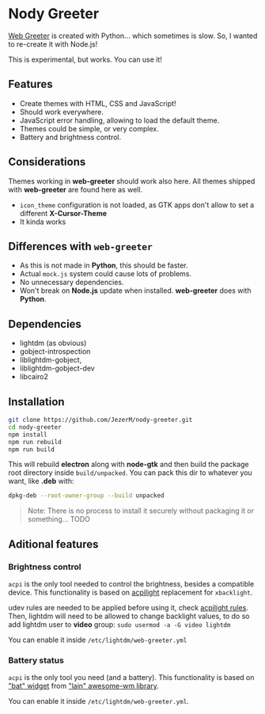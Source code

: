# Nody Greeter

[Web Greeter][web-greeter] is created with Python... which sometimes is slow. So, I wanted to re-create it with Node.js!

This is experimental, but works. You can use it!

## Features

- Create themes with HTML, CSS and JavaScript!
- Should work everywhere.
- JavaScript error handling, allowing to load the default theme.
- Themes could be simple, or very complex.
- Battery and brightness control.

## Considerations

Themes working in **web-greeter** should work also here. All themes shipped with **web-greeter** are found here as well.

- `icon_theme` configuration is not loaded, as GTK apps don't allow to set a different **X-Cursor-Theme**
- It kinda works

## Differences with `web-greeter`

- As this is not made in **Python**, this should be faster.
- Actual `mock.js` system could cause lots of problems.
- No unnecessary dependencies.
- Won't break on **Node.js** update when installed. **web-greeter** does with **Python**.

## Dependencies

- lightdm (as obvious)
- gobject-introspection
- liblightdm-gobject,
- liblightdm-gobject-dev
- libcairo2

## Installation

```sh
git clone https://github.com/JezerM/nody-greeter.git
cd nody-greeter
npm install
npm run rebuild
npm run build
```

This will rebuild **electron** along with **node-gtk** and then build the package root directory inside `build/unpacked`. You can pack this dir to whatever you want, like **.deb** with:
```sh
dpkg-deb --root-owner-group --build unpacked
```

> Note: There is no process to install it securely without packaging it or something... TODO

## Aditional features

### Brightness control
`acpi` is the only tool needed to control the brightness, besides a compatible device. This functionality is based on [acpilight][acpilight] replacement for `xbacklight`.

udev rules are needed to be applied before using it, check [acpilight rules][acpilight_rules]. Then, lightdm will need to be allowed to change backlight values, to do so add lightdm user to **video** group: `sudo usermod -a -G video lightdm`

You can enable it inside `/etc/lightdm/web-greeter.yml`

### Battery status
`acpi` is the only tool you need (and a battery). This functionality is based on ["bat" widget][bat_widget] from ["lain" awesome-wm library][lain].

You can enable it inside `/etc/lightdm/web-greeter.yml`.


[web-greeter]: https://github.com/JezerM/web-greeter "Web Greeter"
[acpilight]: https://gitlab.com/wavexx/acpilight/ "acpilight"
[acpilight_rules]: https://gitlab.com/wavexx/acpilight/-/blob/master/90-backlight.rules "udev rules"
[bat_widget]: https://github.com/lcpz/lain/blob/master/widget/bat.lua "Battery widget"
[lain]: https://github.com/lcpz/lain "Lain awesome library"
